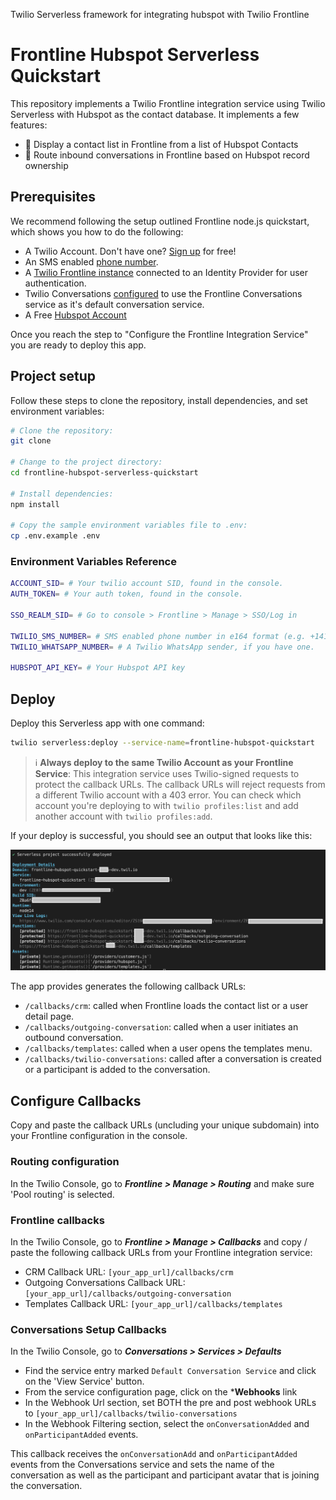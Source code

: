 Twilio Serverless framework for integrating hubspot with Twilio Frontline

# Frontline Hubspot Serverless Quickstart

This repository implements a Twilio Frontline integration service using Twilio Serverless with Hubspot as the 
contact database.  It implements a few features:
- 📇 Display a contact list in Frontline from a list of Hubspot Contacts
- 🔀 Route inbound conversations in Frontline based on Hubspot record ownership

## Prerequisites
We recommend following the setup outlined Frontline node.js quickstart, which shows you how to do the following:

* A Twilio Account. Don't have one? [Sign up](https://www.twilio.com/try-twilio) for free!
* An SMS enabled [phone number](https://www.twilio.com/docs/frontline/nodejs-demo-quickstart#sign-up-for-a-twilio-account-and-get-a-phone-number).
* A [Twilio Frontline instance](https://www.twilio.com/docs/frontline/nodejs-demo-quickstart#create-a-new-twilio-frontline-instance) connected to an Identity Provider for user authentication.
* Twilio Conversations [configured](https://www.twilio.com/docs/frontline/nodejs-demo-quickstart#configure-twilio-conversations) to use the Frontline Conversations service as it's default conversation service.
* A Free [Hubspot Account](https://www.hubspot.com)

Once you reach the step to "Configure the Frontline Integration Service" you are ready to deploy this app.

## Project setup
Follow these steps to clone the repository, install dependencies, and set environment variables:

```bash
# Clone the repository:
git clone

# Change to the project directory:
cd frontline-hubspot-serverless-quickstart

# Install dependencies:
npm install

# Copy the sample environment variables file to .env:
cp .env.example .env
```

### Environment Variables Reference
```bash
ACCOUNT_SID= # Your twilio account SID, found in the console.
AUTH_TOKEN= # Your auth token, found in the console.

SSO_REALM_SID= # Go to console > Frontline > Manage > SSO/Log in

TWILIO_SMS_NUMBER= # SMS enabled phone number in e164 format (e.g. +14135551234)
TWILIO_WHATSAPP_NUMBER= # A Twilio WhatsApp sender, if you have one.

HUBSPOT_API_KEY= # Your Hubspot API key
```

## Deploy
Deploy this Serverless app with one command:
```bash
twilio serverless:deploy --service-name=frontline-hubspot-quickstart
```
> :information_source: **Always deploy to the same Twilio Account as your Frontline Service**: This integration service uses Twilio-signed requests to protect the callback URLs. The callback URLs will reject requests from a different Twilio account with a 403 error. You can check which account you're deploying to with `twilio profiles:list` and add another account with `twilio profiles:add`. 

If your deploy is successful, you should see an output that looks like this:

<img src="readmefiles/D1.png">

The app provides generates the following callback URLs:
* `/callbacks/crm`: called when Frontline loads the contact list or a user detail page.
* `/callbacks/outgoing-conversation`: called when a user initiates an outbound conversation.
* `/callbacks/templates`: called when a user opens the templates menu.
* `/callbacks/twilio-conversations`: called after a conversation is created or a participant is added to the conversation.


## Configure Callbacks
Copy and paste the callback URLs (uncluding your unique subdomain) into your Frontline configuration in the console.

### Routing configuration
In the Twilio Console, go to ***Frontline > Manage > Routing*** and make sure 'Pool routing' is selected.

### Frontline callbacks
In the Twilio Console, go to ***Frontline > Manage > Callbacks*** and copy / paste the following callback URLs from your Frontline integration service:
* CRM Callback URL: `[your_app_url]/callbacks/crm`
* Outgoing Conversations Callback URL: `[your_app_url]/callbacks/outgoing-conversation`
* Templates Callback URL: `[your_app_url]/callbacks/templates`

### Conversations Setup Callbacks
In the Twilio Console, go to ***Conversations > Services > Defaults***
* Find the service entry marked `Default Conversation Service` and click on the 'View Service' button.
* From the service configuration page, click on the ***Webhooks** link
* In the Webhook Url section, set BOTH the pre and post webhook URLs to `[your_app_url]/callbacks/twilio-conversations`
* In the Webhook Filtering section, select the `onConversationAdded` and `onParticipantAdded` events.

This callback receives the `onConversationAdd` and `onParticipantAdded` events from the Conversations service and sets the name of the conversation as well as the participant and participant avatar that is joining the conversation.


